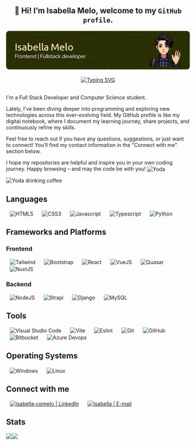 ##  <div align="center"> 👋 Hi! I’m Isabella Melo, welcome to my `GitHub profile`.</div>

<div align="center">
  <img alt="Github Header" src="assets/img/github-profile-header.png"/>
<!--  <img height="200em" alt="Greetings" src="https://raw.githubusercontent.com/isabellacpmelo/isabellacpmelo/main/assets/img/my-emoji.png" /> -->
</div>

<br>

<div align="center">
  <a href="https://git.io/typing-svg"><img src="https://readme-typing-svg.herokuapp.com?font=Fira+Code&size=21&duration=4997&pause=1000&color=90B103&background=A4A4A400&width=435&lines=console.log(%22Hello+World!%22);print(%22Hello+World!%22)" alt="Typing SVG" /></a>
</div>

<br>

 <p>I'm a Full Stack Developer and Computer Science student.</p>
 <p>Lately, I’ve been diving deeper into programming and exploring new technologies across this ever-evolving field. My GitHub profile is like my digital notebook, where I document my learning journey, share projects, and continuously refine my skills.</p>
 <p>Feel free to reach out if you have any questions, suggestions, or just want to connect! You’ll find my contact information in the "Connect with me" section below.</p>
 <p>I hope my repositories are helpful and inspire you in your own coding journey. Happy browsing – and may the code be with you!</strong> <img align="center" alt="Yoda" width="30px" src="https://img.icons8.com/nolan/64/darth-vader.png"/></p>

<div align="left">
 <img alt="Yoda drinking coffee" width="150px" src="assets/img/yoda.gif"/>
</div>



## Languages
<!-- https://devicon.dev/ -->
<div>
 <img align="center" alt="HTML5" height="60px" hspace="10" src="https://cdn.jsdelivr.net/gh/devicons/devicon/icons/html5/html5-plain-wordmark.svg"/>
 <img align="center" alt="CSS3" height="60px" hspace="10" src="https://cdn.jsdelivr.net/gh/devicons/devicon/icons/css3/css3-plain-wordmark.svg"/>
 <img align="center" alt="Javascript" height="55px" hspace="10" src="https://cdn.jsdelivr.net/gh/devicons/devicon/icons/javascript/javascript-plain.svg"/>
 <img align="center" alt="Typescript" height="55px" hspace="10" src="https://cdn.jsdelivr.net/gh/devicons/devicon@latest/icons/typescript/typescript-original.svg"/>
 <img align="center" alt="Python" height="60px" hspace="10" src="https://cdn.jsdelivr.net/gh/devicons/devicon/icons/python/python-original-wordmark.svg"/>
<!--  <img align="center" alt="C Sharp" height="60px" hspace="10" src="https://cdn.jsdelivr.net/gh/devicons/devicon/icons/csharp/csharp-original.svg"/> -->
</div>

## Frameworks and Platforms

### Frontend
<div>
 <img align="center" alt="Tailwind" width="120px" hspace="10" src="https://cdn.jsdelivr.net/gh/devicons/devicon/icons/tailwindcss/tailwindcss-original-wordmark.svg"/>
 <img align="center" alt="Bootstrap" width="60px" hspace="10" src="https://cdn.jsdelivr.net/gh/devicons/devicon@latest/icons/bootstrap/bootstrap-original-wordmark.svg"/>
 <img align="center" alt="React" height="60px" hspace="10" src="https://cdn.jsdelivr.net/gh/devicons/devicon@latest/icons/react/react-original-wordmark.svg"/>
 <img align="center" alt="VueJS" height="60px" hspace="10" src="https://cdn.jsdelivr.net/gh/devicons/devicon/icons/vuejs/vuejs-original-wordmark.svg"/>
 <img align="center" alt="Quasar" height="60px" hspace="10" src="https://cdn.jsdelivr.net/gh/devicons/devicon@latest/icons/quasar/quasar-plain-wordmark.svg" />         
 <img align="center" alt="NuxtJS" height="100px" hspace="10" src="https://cdn.jsdelivr.net/gh/devicons/devicon/icons/nuxtjs/nuxtjs-original-wordmark.svg"/>
</div>


### Backend
<div>
 <img align="center" alt="NodeJS" height="90px" hspace="10" src="https://cdn.jsdelivr.net/gh/devicons/devicon@latest/icons/nodejs/nodejs-original-wordmark.svg"/>
 <img align="center" alt="Strapi" height="60px" hspace="10" src="https://devicons.railway.com/i/strapi.svg"/>
 <img align="center" alt="Django" height="40px" hspace="10" src="https://static.djangoproject.com/img/logos/django-logo-negative.svg"/>
 <img align="center" alt="MySQL" height="50px" hspace="10" src="https://devicons.railway.com/i/mysql.svg"/>
<!--  <img align="center" alt="Dot NET" height="60px" hspace="10" src="https://cdn.jsdelivr.net/gh/devicons/devicon/icons/dotnetcore/dotnetcore-original.svg"/> -->
</div>


## Tools
<div>
 <img align="center" alt="Visual Studio Code" height="55px" hspace="10" src="https://cdn.jsdelivr.net/gh/devicons/devicon@latest/icons/vscode/vscode-original-wordmark.svg"/>
 <img align="center" alt="Vite" height="50px" hspace="10" src="https://cdn.jsdelivr.net/gh/devicons/devicon@latest/icons/vitejs/vitejs-original.svg"/>
 <img align="center" height="100px" hspace="10" alt="Eslint" src="https://cdn.jsdelivr.net/gh/devicons/devicon@latest/icons/eslint/eslint-plain-wordmark.svg" />
 <img align="center" alt="Git" height="90px" hspace="10" src="https://cdn.jsdelivr.net/gh/devicons/devicon@latest/icons/git/git-original-wordmark.svg"/>
 <img align="center" height="60px" hspace="10" alt="GitHub" src="https://img.icons8.com/nolan/64/github.png"/>
 <img align="center" alt="Bitbucket" height="55px" hspace="10" src="https://cdn.jsdelivr.net/gh/devicons/devicon/icons/bitbucket/bitbucket-original-wordmark.svg"/>
 <img align="center" alt="Azure Devops" height="55px" hspace="10" src="https://cdn.jsdelivr.net/gh/devicons/devicon@latest/icons/azuredevops/azuredevops-original.svg"/>
</div>

## Operating Systems
<div>
<img align="center" alt="Windows" height="50px" hspace="10" src="https://devicons.railway.com/i/windows10.svg"/>
<img align="center" alt="Linux" height="60px" hspace="10" src="https://cdn.jsdelivr.net/gh/devicons/devicon/icons/linux/linux-original.svg"/>
</div>

## Connect with me

[<img alt="isabella-cpmelo | LinkedIn" align="center" height="50px" hspace="10" src="https://cdn.jsdelivr.net/gh/devicons/devicon@latest/icons/linkedin/linkedin-original.svg"/>][linkedin]
[<img alt="Isabella | E-mail" align="center" height="60px" hspace="10"  src="https://devicons.railway.com/i/maildev.svg" />][gmail] 

[linkedin]: https://www.linkedin.com/in/isabella-cpmelo/
[gmail]: mailto:isacpmelo@gmail.com

## Stats
<div>
 <a href="https://github.com/isabellacpmelo">
 <img align="left" height="200em" src="https://github-readme-stats.vercel.app/api?username=isabellacpmelo&show_icons=true&theme=highcontrast&include_all_commits=true&count_private=true"/>
 <img align="left" height="200em" src="https://github-readme-stats.vercel.app/api/top-langs/?username=isabellacpmelo&layout=compact&langs_count=7&theme=highcontrast"/>
</div>

<!-- <img width="750em" src="https://github.com/isabellacpmelo/isabellacpmelo/blob/output/github-contribution-grid-snake.svg" /> -->
  



 
 
 
<!--
**isabellacpmelo/isabellacpmelo** is a ✨ _special_ ✨ repository because its `README.md` (this file) appears on your GitHub profile.
https://img.icons8.com/color/48/000000/python.png
![snake gif]https://github.com/isabellacpmelo/isabellacpmelo/blob/output/github-contribution-grid-snake.svg

Here are some ideas to get you started:

- 🔭 I’m currently working on ...
- 🌱 I’m currently learning ...
- 👯 I’m looking to collaborate on ...
- 🤔 I’m looking for help with ...
- 💬 Ask me about ...
- 📫 How to reach me: ...
- 😄 Pronouns: ...
- ⚡ Fun fact: ...
-->
